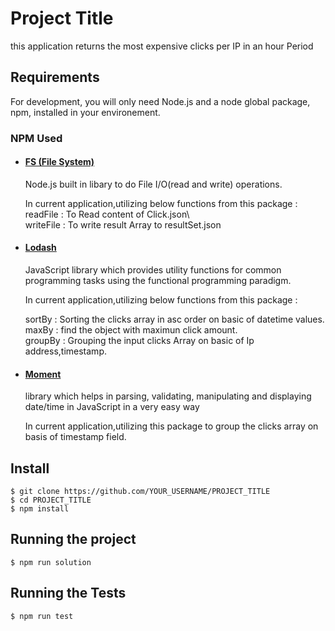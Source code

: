 # Project Title

this application returns the most expensive clicks per IP in an hour Period

## Requirements

For development, you will only need Node.js and a node global package, npm, installed in your environement.

### NPM Used

-   #### [FS (File System)](https://nodejs.org/docs/latest-v13.x/api/fs.html)

    Node.js built in libary to do File I/O(read and write) operations.

    In current application,utilizing below functions from this package :
    readFile : To Read content of Click.json\  
    writeFile : To write result Array to resultSet.json

-   #### [Lodash](https://lodash.com/docs/4.17.15)

    JavaScript library which provides utility functions for common programming tasks using the functional programming paradigm.

    In current application,utilizing below functions from this package :

    sortBy : Sorting the clicks array in asc order on basic of datetime values.\
    maxBy : find the object with maximun click amount.\
    groupBy : Grouping the input clicks Array on basic of Ip address,timestamp.

-   #### [Moment](https://momentjs.com/)

    library which helps in parsing, validating, manipulating and displaying date/time in JavaScript in a very easy way

    In current application,utilizing this package to group the clicks array on basis of timestamp field.

## Install

    $ git clone https://github.com/YOUR_USERNAME/PROJECT_TITLE
    $ cd PROJECT_TITLE
    $ npm install

## Running the project

    $ npm run solution

## Running the Tests

    $ npm run test
